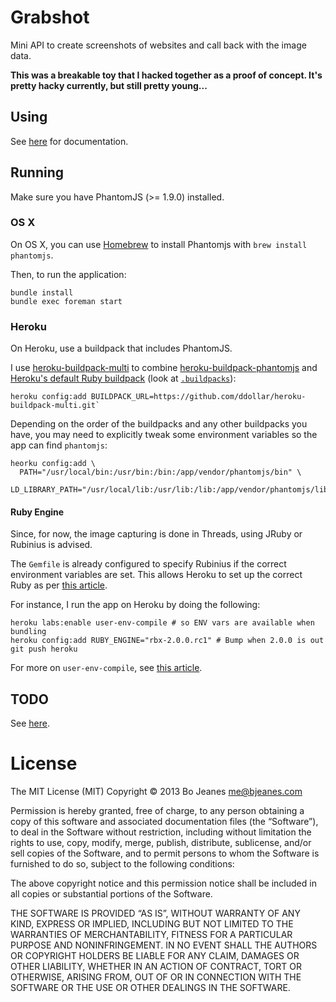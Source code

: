 # Grabshot

Mini API to create screenshots of websites and call back with the image data.

**This was a breakable toy that I hacked together as a proof of concept. It's pretty hacky currently, but still pretty young...**

## Using

See [here](http://grabshot.herokuapp.com/#docs) for documentation.

## Running

Make sure you have PhantomJS (>= 1.9.0) installed.

### OS X

On OS X, you can use [Homebrew](https://github.com/mxcl/homebrew) to
install Phantomjs with `brew install phantomjs`.

Then, to run the application:

    bundle install
    bundle exec foreman start

### Heroku

On Heroku, use a buildpack that includes PhantomJS.

I use [heroku-buildpack-multi](https://github.com/ddollar/heroku-buildpack-multi) to combine
[heroku-buildpack-phantomjs](https://github.com/stomita/heroku-buildpack-phantomjs)
and [Heroku's default Ruby buildpack](https://github.com/heroku/heroku-buildpack-ruby)
(look at [`.buildpacks`](.buildpacks)):

    heroku config:add BUILDPACK_URL=https://github.com/ddollar/heroku-buildpack-multi.git`

Depending on the order of the buildpacks and any other buildpacks you have, you may need to
explicitly tweak some environment variables so the app can find `phantomjs`:

    heorku config:add \
      PATH="/usr/local/bin:/usr/bin:/bin:/app/vendor/phantomjs/bin" \
      LD_LIBRARY_PATH="/usr/local/lib:/usr/lib:/lib:/app/vendor/phantomjs/lib"

#### Ruby Engine

Since, for now, the image capturing is done in Threads, using JRuby or
Rubinius is advised.

The `Gemfile` is already configured to specify Rubinius if the correct
environment variables are set. This allows Heroku to set up the correct Ruby as per
[this article](https://blog.heroku.com/archives/2012/12/13/run_jruby_on_heroku_right_now).

For instance, I run the app on Heroku by doing the following:

    heroku labs:enable user-env-compile # so ENV vars are available when bundling
    heroku config:add RUBY_ENGINE="rbx-2.0.0.rc1" # Bump when 2.0.0 is out
    git push heroku

For more on `user-env-compile`, see [this article](https://devcenter.heroku.com/articles/labs-user-env-compile).

## TODO

See [here](https://trello.com/board/grabshot/516df20a8e01421844001ad0).

# License

The MIT License (MIT)
Copyright © 2013 Bo Jeanes <me@bjeanes.com>

Permission is hereby granted, free of charge, to any person obtaining a copy
of this software and associated documentation files (the “Software”), to deal
in the Software without restriction, including without limitation the rights
to use, copy, modify, merge, publish, distribute, sublicense, and/or sell
copies of the Software, and to permit persons to whom the Software is
furnished to do so, subject to the following conditions:

The above copyright notice and this permission notice shall be included in
all copies or substantial portions of the Software.

THE SOFTWARE IS PROVIDED “AS IS”, WITHOUT WARRANTY OF ANY KIND, EXPRESS OR
IMPLIED, INCLUDING BUT NOT LIMITED TO THE WARRANTIES OF MERCHANTABILITY,
FITNESS FOR A PARTICULAR PURPOSE AND NONINFRINGEMENT. IN NO EVENT SHALL THE
AUTHORS OR COPYRIGHT HOLDERS BE LIABLE FOR ANY CLAIM, DAMAGES OR OTHER
LIABILITY, WHETHER IN AN ACTION OF CONTRACT, TORT OR OTHERWISE, ARISING FROM,
OUT OF OR IN CONNECTION WITH THE SOFTWARE OR THE USE OR OTHER DEALINGS IN
THE SOFTWARE.
